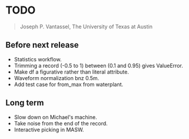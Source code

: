 # TODO

> Joseph P. Vantassel, The University of Texas at Austin

## Before next release

- Statistics workflow.
- Trimming a record (-0.5 to 1) between (0.1 and 0.95) gives ValueError.
- Make df a figurative rather than literal attribute.
- Waveform normalization bnz 0.5m.
- Add test case for from_max from waterplant.

## Long term

- Slow down on Michael's machine.
- Take noise from the end of the record.
- Interactive picking in MASW.
